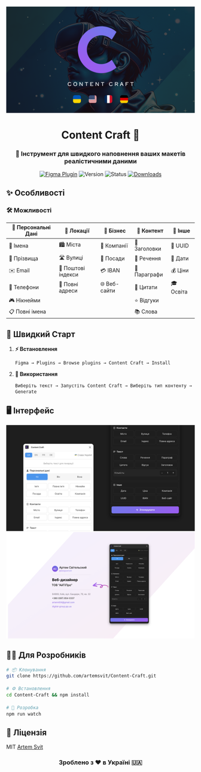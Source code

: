 <div align="center">

![Content Craft Cover](Cover.png)

# Content Craft 🎨

### 🚀 Інструмент для швидкого наповнення ваших макетів реалістичними даними

[![Figma Plugin](https://img.shields.io/badge/Figma-Plugin-FF69B4?style=for-the-badge&logo=figma)](https://www.figma.com/community/plugin/1463946490049005195/content-craft)
![Version](https://img.shields.io/badge/version-10.0.0-blue?style=for-the-badge)
![Status](https://img.shields.io/badge/status-active-success?style=for-the-badge)
[![Downloads](https://img.shields.io/badge/downloads-1k+-green?style=for-the-badge)](https://www.figma.com/community/plugin/1463946490049005195/content-craft)

</div>

## ✨ Особливості

### 🛠️ Можливості

| 👤 Персональні Дані | 📍 Локації | 💼 Бізнес | 📝 Контент | 🔧 Інше |
|-------------------|-----------|-----------|------------|---------|
| 👱 Імена | 🏙️ Міста | 🏢 Компанії | 📰 Заголовки | 🔑 UUID |
| 👥 Прізвища | 🛣️ Вулиці | 👔 Посади | 📄 Речення | 📅 Дати |
| ✉️ Email | 📮 Поштові індекси | 💳 IBAN | 📑 Параграфи | 💰 Ціни |
| 📱 Телефони | 📍 Повні адреси | 🌐 Веб-сайти | 💭 Цитати | 🎓 Освіта |
| 🎮 Нікнейми | | | ⭐ Відгуки | |
| 📋 Повні імена | | | 📚 Слова | |

## 🚀 Швидкий Старт

1. **⚡ Встановлення**
   ```
   Figma → Plugins → Browse plugins → Content Craft → Install
   ```

2. **🎯 Використання**
   ```
   Виберіть текст → Запустіть Content Craft → Виберіть тип контенту → Generate
   ```

## 🖥️ Інтерфейс

![Content Craft Interface](Cover2.png)
![Content Craft Interface](Cover3.png)

## 👨‍💻 Для Розробників

```bash
# 📦 Клонування
git clone https://github.com/artemsvit/Content-Craft.git

# ⚙️ Встановлення
cd Content-Craft && npm install

# 🔧 Розробка
npm run watch
```

## 📄 Ліцензія

MIT [Artem Svit](https://github.com/artemsvit)

<div align="center">

### Зроблено з ❤️ в Україні 🇺🇦

</div>
